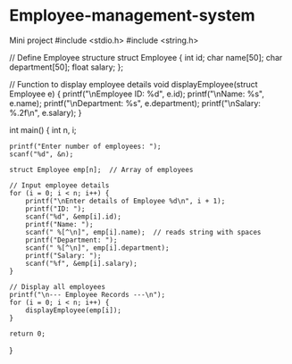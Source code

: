 # Employee-management-system
Mini project
#include <stdio.h>
#include <string.h>

// Define Employee structure
struct Employee {
    int id;
    char name[50];
    char department[50];
    float salary;
};

// Function to display employee details
void displayEmployee(struct Employee e) {
    printf("\nEmployee ID: %d", e.id);
    printf("\nName: %s", e.name);
    printf("\nDepartment: %s", e.department);
    printf("\nSalary: %.2f\n", e.salary);
}

int main() {
    int n, i;

    printf("Enter number of employees: ");
    scanf("%d", &n);

    struct Employee emp[n];  // Array of employees

    // Input employee details
    for (i = 0; i < n; i++) {
        printf("\nEnter details of Employee %d\n", i + 1);
        printf("ID: ");
        scanf("%d", &emp[i].id);
        printf("Name: ");
        scanf(" %[^\n]", emp[i].name);  // reads string with spaces
        printf("Department: ");
        scanf(" %[^\n]", emp[i].department);
        printf("Salary: ");
        scanf("%f", &emp[i].salary);
    }

    // Display all employees
    printf("\n--- Employee Records ---\n");
    for (i = 0; i < n; i++) {
        displayEmployee(emp[i]);
    }

    return 0;
}
